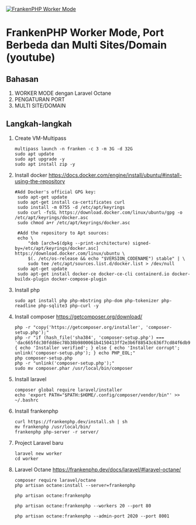 [![FrankenPHP Worker Mode](https://img.youtube.com/vi/A79c5jwc4U0/0.jpg)](https://www.youtube.com/watch?v=A79c5jwc4U0)

# FrankenPHP Worker Mode, Port Berbeda dan Multi Sites/Domain (youtube)

## Bahasan

1. WORKER MODE dengan Laravel Octane
2. PENGATURAN PORT
3. MULTI SITE/DOMAIN

## Langkah-langkah

1. Create VM-Multipass
   ```
   multipass launch -n franken -c 3 -m 3G -d 32G
   sudo apt update
   sudo apt upgrade -y
   sudo apt install zip -y
   ```

2. Install docker https://docs.docker.com/engine/install/ubuntu/#install-using-the-repository
   ```
   #Add Docker's official GPG key:
    sudo apt-get update
    sudo apt-get install ca-certificates curl
    sudo install -m 0755 -d /etc/apt/keyrings
    sudo curl -fsSL https://download.docker.com/linux/ubuntu/gpg -o /etc/apt/keyrings/docker.asc
    sudo chmod a+r /etc/apt/keyrings/docker.asc

    #Add the repository to Apt sources:
    echo \
        "deb [arch=$(dpkg --print-architecture) signed-by=/etc/apt/keyrings/docker.asc] https://download.docker.com/linux/ubuntu \
        $(. /etc/os-release && echo "$VERSION_CODENAME") stable" | \
        sudo tee /etc/apt/sources.list.d/docker.list > /dev/null
    sudo apt-get update
    sudo apt-get install docker-ce docker-ce-cli containerd.io docker-buildx-plugin docker-compose-plugin
   ```

3. Install php
   ```
   sudo apt install php php-mbstring php-dom php-tokenizer php-readline php-sqlite3 php-curl -y
   ```

4. Install composer https://getcomposer.org/download/
   ```
   php -r "copy('https://getcomposer.org/installer', 'composer-setup.php');"
   php -r "if (hash_file('sha384', 'composer-setup.php') === 'dac665fdc30fdd8ec78b38b9800061b4150413ff2e3b6f88543c636f7cd84f6db9189d43a81e5503cda447da73c7e5b6') { echo 'Installer verified'; } else { echo 'Installer corrupt'; unlink('composer-setup.php'); } echo PHP_EOL;"
   php composer-setup.php
   php -r "unlink('composer-setup.php');"
   sudo mv composer.phar /usr/local/bin/composer
   ```

5. Install laravel
   ```
   composer global require laravel/installer
   echo 'export PATH="$PATH:$HOME/.config/composer/vendor/bin"' >> ~/.bashrc
   ```

6. Install frankenphp
   ```
   curl https://frankenphp.dev/install.sh | sh
   mv frankenphp /usr/local/bin/
   frankenphp php-server -r server/
   ```

7. Project Laravel baru
   ```
   laravel new worker
   cd worker
   ```

8. Laravel Octane https://frankenphp.dev/docs/laravel/#laravel-octane/
   ```
   composer require laravel/octane
   php artisan octane:install --server=frankenphp

   php artisan octane:frankenphp

   php artisan octane:frankenphp --workers 20 --port 80

   php artisan octane:frankenphp --admin-port 2020 --port 8001
   ```
